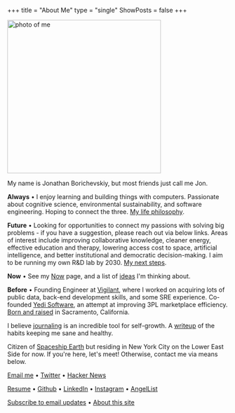 +++
title = "About Me"
type = "single"
ShowPosts = false
+++

<img src="/profile.png" alt="photo of me" width="350"/>

My name is Jonathan Borichevskiy, but most friends just call me Jon.

**Always** • I enjoy learning and building things with computers. Passionate about cognitive science, environmental sustainability, and software engineering. Hoping to connect the three. [My life philosophy](/posts/up-and-to-where).
 
**Future** • Looking for opportunities to connect my passions with solving big problems - if you have a suggestion, please reach out via below links. Areas of interest include improving collaborative knowledge, cleaner energy, effective education and therapy, lowering access cost to space, artificial intelligence, and better institutional and democratic decision-making. I aim to be running my own R&D lab by 2030. [My next steps](/posts/next-steps-2019).

**Now** • See my [Now](/now) page, and a list of [ideas](/ideas) I'm thinking about.

**Before** • Founding Engineer at [Vigilant](https://vigilant.cc), where I worked on acquiring lots of public data, back-end development skills, and some SRE experience. Co-founded [Yedi Software](https://www.yedi.io/), an attempt at improving 3PL marketplace efficiency. [Born and raised](/posts/on-moving-away) in Sacramento, California. 

I believe [journaling](/posts/journaling) is an incredible tool for self-growth. A [writeup](/posts/healthy-living) of the habits keeping me sane and healthy.

Citizen of [Spaceship Earth](https://youtu.be/3ZB2La-oCVI?t=9) but residing in New York City on the Lower East Side for now. If you're here, let's meet! Otherwise, contact me via means below.

[Email me](mailto:jonathan@borichevskiy.com) • [Twitter](https://twitter.com/jborichevskiy) • [Hacker News](https://news.ycombinator.com/user?id=jborichevskiy)

[Resume](/borichevskiy_jonathan.pdf) • [Github](https://github.com/jborichevskiy) • [LinkedIn](https://www.linkedin.com/in/jonathanborichevskiy/) • [Instagram](https://www.instagram.com/jborichevskiy/) • [AngelList](https://angel.co/jonathanborichevskiy)

[Subscribe to email updates](https://mailchi.mp/0e81591ed912/jborichevskiy) • [About this site](/about-blog)